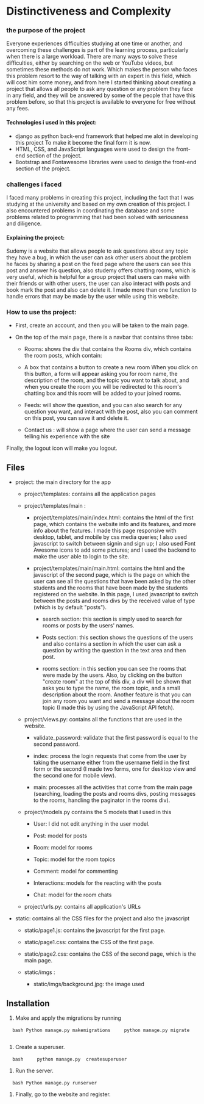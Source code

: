 # Distinctiveness and Complexity

### the purpose of the project
Everyone experiences difficulties studying at one time or another, and overcoming these challenges is part of the learning process, particularly when there is a large workload. There are many ways to solve these difficulties, either by searching on the web or YouTube videos, but sometimes these methods do not work. Which makes the person who faces this problem resort to the way of talking with an expert in this field, which will cost him some money, and from here I started thinking about creating a project that allows all people to ask any question or any problem they face in any field, and they will be answered by some of the people that have this problem before, so that this project is available to everyone for free without any fees.

#### Technologies i used in this project:
* django as python back-end framework that helped me alot in developing this project To make it become the final form it is now.
* HTML, CSS, and JavaScript languages were used to design the front-end section of the project.
* Bootstrap and Fontawesome libraries were used to design the front-end section of the project.

### challenges i faced
I faced many problems in creating this project, including the fact that I was studying at the university and based on my own creation of this project. I also encountered problems in coordinating the database and some problems related to programming that had been solved with seriousness and diligence.

#### Explaining the project:
Sudemy is a website that allows people to ask questions about any topic they have a bug, in which the user can ask other users about the problem he faces by sharing a post on the feed page where the users can see this post and answer his question, also studemy offers chatting rooms, which is very useful, which is helpful for a group project that users can make with their friends or with other users, the user can also interact with posts and book mark the post and also can delete it. I made more than one function to handle errors that may be made by the user while using this website.

### How to use ths project:


* First, create an account, and then you will be taken to the main page.

* On the top of the main page, there is a navbar that contains three tabs:
    * Rooms: shows the div that contains the Rooms div, which contains the room posts, which contain:
    * A box that contains a button to create a new room When you click on this button, a form will appear asking you for room name, the description of the room, and the topic you want to talk about, and when you create the room you will be redirected to this room's chatting box and this room will be added to your joined rooms.

    * Feeds: will show the question, and you can also search for any question you want, and interact with the post, also you can comment on this post, you can save it and delete it.

    * Contact us : will show a page where the user can send a message telling his experience with the site

Finally, the logout icon will make you logout.

## Files

* project: the main directory for the app

    * project/templates: contains all the application pages
    * project/templates/main :
        * project/templates/main/index.html: contains the html of the first page, which contains the website info and its features, and more info about the features. I made this page responsive with desktop, tablet, and mobile by css media queries; I also used javascript to switch between signin and sign up; I also used Font Awesome icons to add some pictures; and I used the backend to make the user able to login to the site.

        * project/templates/main/main.html: contains the html and the javascript of the second page, which is the page on which the user can see all the questions that have been asked by the other students and the rooms that have been made by the students registered on the website. In this page, I used javascript to switch between the posts and rooms divs by the received value of type (which is by default "posts").

            * search section: this section is simply used to search for rooms or posts by the users' names.

            * Posts section: this section shows the questions of the users and also contains a section in which the user can ask a question by writing the question in the text area and then post.

            * rooms section: in this section you can see the rooms that were made by the users. Also, by clicking on the button "create room" at the top of this div, a div will be shown that asks you to type the name, the room topic, and a small description about the room. Another feature is that you can join any room you want and send a message about the room topic (I made this by using the JavaScript API fetch).

    * project/views.py: contains all the functions that are used in the website.

        * validate_password: validate that the first password is equal to the second password.

        * index: process the login requests that come from the user by taking the username either from the username field in the first form or the second (I made two forms, one for desktop view and the second one for mobile view).

        * main: processes all the activities that come from the main page (searching, loading the posts and rooms divs, posting messages to the rooms, handling the paginator in the rooms div).


    * project/models.py contains the 5 models that I used in this

        * User: I did not edit anything in the user model.

        * Post: model for posts
        * Room: model for rooms
        * Topic: model for the room topics
        * Comment: model for commenting
        * Interactions: models for the reacting with the posts
        * Chat: model for the room chats

    * project/urls.py: contains all application's URLs

* static: contains all the CSS files for the project and also the javascript

    * static/page1.js: contains the javascript for the first page.

    * static/page1.css: contains the CSS of the first page.
    * static/page2.css: contains the CSS of the second page, which is the main page.
    * static/imgs :
        * static/imgs/background.jpg: the image used

## Installation

1. Make and apply the migrations by running

    ``` bash
    Python manage.py makemigrations
    python manage.py migrate
    ```
1. Create a superuser.

    ```bash
    python manage.py  createsuperuser
    ```
1. Run the server.

    ```bash
    Python manage.py runserver
    ```
1. Finally, go to the website and register.
